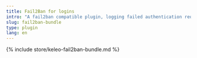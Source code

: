 ```yaml
---
title: Fail2Ban for logins
intro: "A fail2ban compatible plugin, logging failed authentication requests"
slug: fail2ban-bundle
type: plugin
lang: en
---
```


{% include store/keleo-fail2ban-bundle.md %}
